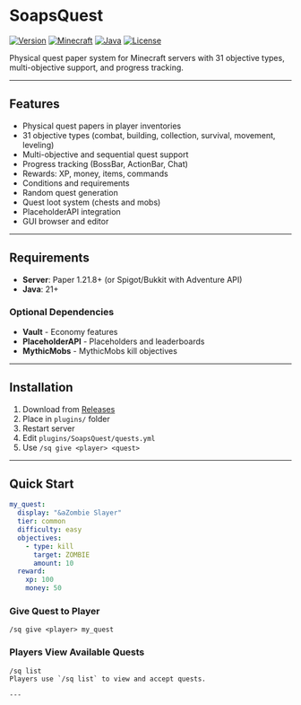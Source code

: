 # SoapsQuest

[![Version](https://img.shields.io/badge/Version-1.0.0--BETA-blue.svg)](https://github.com/AlternativeSoap/SoapsQuest/releases)
[![Minecraft](https://img.shields.io/badge/Minecraft-1.21.8-brightgreen.svg)](https://papermc.io/)
[![Java](https://img.shields.io/badge/Java-21-orange.svg)](https://www.oracle.com/java/)
[![License](https://img.shields.io/badge/License-Premium-red.svg)](LICENSE.md)

Physical quest paper system for Minecraft servers with 31 objective types, multi-objective support, and progress tracking.

---

## Features

- Physical quest papers in player inventories
- 31 objective types (combat, building, collection, survival, movement, leveling)
- Multi-objective and sequential quest support
- Progress tracking (BossBar, ActionBar, Chat)
- Rewards: XP, money, items, commands
- Conditions and requirements
- Random quest generation
- Quest loot system (chests and mobs)
- PlaceholderAPI integration
- GUI browser and editor

---

## Requirements

- **Server**: Paper 1.21.8+ (or Spigot/Bukkit with Adventure API)
- **Java**: 21+

### Optional Dependencies

- **Vault** - Economy features
- **PlaceholderAPI** - Placeholders and leaderboards
- **MythicMobs** - MythicMobs kill objectives

---

## Installation

1. Download from [Releases](https://github.com/AlternativeSoap/SoapsQuest/releases)
2. Place in `plugins/` folder
3. Restart server
4. Edit `plugins/SoapsQuest/quests.yml`
5. Use `/sq give <player> <quest>`

---

## Quick Start

```yaml
my_quest:
  display: "&aZombie Slayer"
  tier: common
  difficulty: easy
  objectives:
    - type: kill
      target: ZOMBIE
      amount: 10
  reward:
    xp: 100
    money: 50
```

### Give Quest to Player

```
/sq give <player> my_quest
```

### Players View Available Quests

```
/sq list
Players use `/sq list` to view and accept quests.

---
